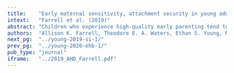 ```yaml
---
title:    "Early maternal sensitivity, attachment security in young adulthood, and cardiometabolic risk at midlife."
intext:   "Farrell et al. (2019)"
abstract: "Children who experience high-quality early parenting tend to have better physical health, but limited research has tested whether this association extends into adulthood using prospective, observational assessments. Likewise, mechanisms that may explain such links have not yet been illuminated. In this study, we test whether the quality of early maternal sensitivity experienced during the first 3½ years of life predicts cardiometabolic risk at midlife (ages 37 and 39 years) via attachment representations measured in young adulthood (ages 19 and 26 years). We do so by comparing the predictive significance of two different forms of attachment representations coded from the Adult Attachment Interview (AAI): (a) secure base script knowledge and (b) coherence of mind. Using data from the Minnesota Longitudinal Study of Risk and Adaptation, we find that early maternal sensitivity is negatively associated with cardiometabolic risk at midlife. Secure base script knowledge (but not coherence of mind) partially mediated this link. These findings are consistent with the possibility that early parenting has lasting significance for physical health in part by promoting higher levels of secure base script knowledge."
authors:  "Allison K. Farrell, Theodore E. A. Waters, Ethan S. Young, Michelle M. Englund, Elizabeth A. Carlson, Glenn I. Roisman, & Jeffry A. Simpson"
next_pg:  "../young-2019-si-1/"
prev_pg:  "../young-2020-ehb-1/"
pub_type: "journal"
iframe:   "../2019_AHD_Farrell.pdf"
---
```

